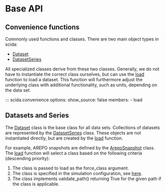 # Base API

## Convenience functions

Commonly used functions and classes.
There are two main object types in scida:

* [Dataset](moduleindex.md#scida.interface.Dataset)
* [DatasetSeries](moduleindex.md#scida.series.DatasetSeries)

All specialized classes derive from these two classes.
Generally, we do not have to instantiate the correct class ourselves,
but can use the [load](#scida.convenience.load) function to load a dataset.
This function will furthermore adjust the underlying class with additional
functionality, such as units, depending on the data set.

::: scida.convenience
    options:
      show_source: false
      members:
        - load


## Datasets and Series

The [Dataset](moduleindex.md#scida.interface.Dataset) class is the base class for all data sets.
Collections of datasets are represented by the [DatasetSeries](moduleindex.md#scida.series.DatasetSeries) class.
These objects are not instantiated directly, but are created by the [load](#scida.convenience.load) function.

For example, AREPO snapshots are defined by the [ArepoSnapshot](moduleindex.md#scida.customs.arepo.dataset.ArepoSnapshot) class.
The [load](#scida.convenience.load) function will select a class based on the following criteria (descending priority):

1. The class is passed to load as the force_class argument.
2. The class is specified in the simulation configuration, see [here](../configuration.md#simulation-configuration).
3. The class implements validate_path() returning True for the given path if the class is applicable.
